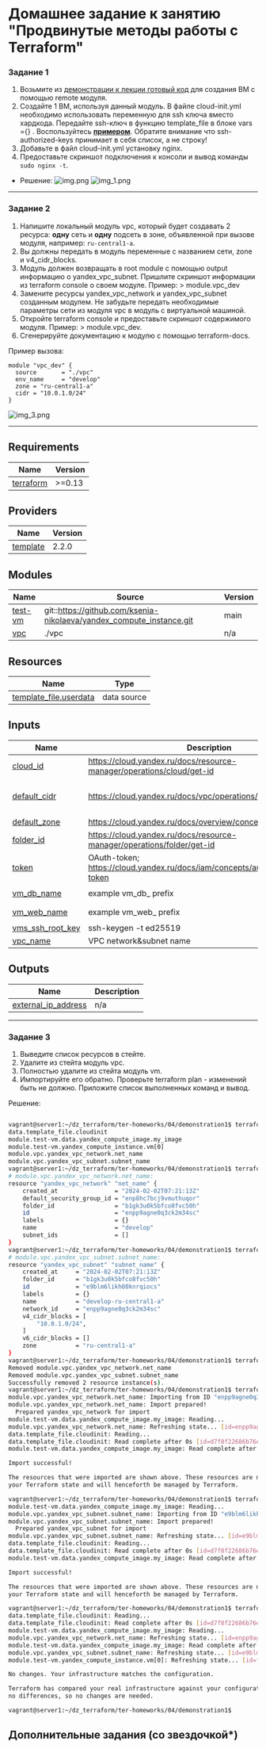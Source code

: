 # Домашнее задание к занятию "Продвинутые методы работы с Terraform"

### Задание 1

1. Возьмите из [демонстрации к лекции готовый код](https://github.com/netology-code/ter-homeworks/tree/main/04/demonstration1) для создания ВМ с помощью remote модуля.
2. Создайте 1 ВМ, используя данный модуль. В файле cloud-init.yml необходимо использовать переменную для ssh ключа вместо хардкода. Передайте ssh-ключ в функцию template_file в блоке vars ={} .
Воспользуйтесь [**примером**](https://grantorchard.com/dynamic-cloudinit-content-with-terraform-file-templates/). Обратите внимание что ssh-authorized-keys принимает в себя список, а не строку!
3. Добавьте в файл cloud-init.yml установку nginx.
4. Предоставьте скриншот подключения к консоли и вывод команды ```sudo nginx -t```.


- Решение:
 ![img.png](img.png)
![img_1.png](img_1.png)

------

### Задание 2

1. Напишите локальный модуль vpc, который будет создавать 2 ресурса: **одну** сеть и **одну** подсеть в зоне, объявленной при вызове модуля, например: ```ru-central1-a```.
2. Вы должны передать в модуль переменные с названием сети, zone и v4_cidr_blocks.
3. Модуль должен возвращать в root module с помощью output информацию о yandex_vpc_subnet. Пришлите скриншот информации из terraform console о своем модуле. Пример: > module.vpc_dev  
4. Замените ресурсы yandex_vpc_network и yandex_vpc_subnet созданным модулем. Не забудьте передать необходимые параметры сети из модуля vpc в модуль с виртуальной машиной.
5. Откройте terraform console и предоставьте скриншот содержимого модуля. Пример: > module.vpc_dev.
6. Сгенерируйте документацию к модулю с помощью terraform-docs.    
 
Пример вызова:
```
module "vpc_dev" {
  source       = "./vpc"
  env_name     = "develop"
  zone = "ru-central1-a"
  cidr = "10.0.1.0/24"
}
```
![img_3.png](img_3.png)

------------------------------------------------
 ## Requirements

| Name | Version |
|------|---------|
| <a name="requirement_terraform"></a> [terraform](#requirement\_terraform) | >=0.13 |

## Providers

| Name | Version |
|------|---------|
| <a name="provider_template"></a> [template](#provider\_template) | 2.2.0 |

## Modules

| Name | Source | Version |
|------|--------|---------|
| <a name="module_test-vm"></a> [test-vm](#module\_test-vm) | git::https://github.com/ksenia-nikolaeva/yandex_compute_instance.git | main |
| <a name="module_vpc"></a> [vpc](#module\_vpc) | ./vpc | n/a |

## Resources

| Name | Type |
|------|------|
| [template_file.userdata](https://registry.terraform.io/providers/hashicorp/template/latest/docs/data-sources/file) | data source |

## Inputs

| Name | Description | Type | Default | Required |
|------|-------------|------|---------|:--------:|
| <a name="input_cloud_id"></a> [cloud\_id](#input\_cloud\_id) | https://cloud.yandex.ru/docs/resource-manager/operations/cloud/get-id | `string` | n/a | yes |
| <a name="input_default_cidr"></a> [default\_cidr](#input\_default\_cidr) | https://cloud.yandex.ru/docs/vpc/operations/subnet-create | `list(string)` | <pre>[<br>  "10.0.1.0/24"<br>]</pre> | no |
| <a name="input_default_zone"></a> [default\_zone](#input\_default\_zone) | https://cloud.yandex.ru/docs/overview/concepts/geo-scope | `string` | `"ru-central1-a"` | no |
| <a name="input_folder_id"></a> [folder\_id](#input\_folder\_id) | https://cloud.yandex.ru/docs/resource-manager/operations/folder/get-id | `string` | n/a | yes |
| <a name="input_token"></a> [token](#input\_token) | OAuth-token; https://cloud.yandex.ru/docs/iam/concepts/authorization/oauth-token | `string` | n/a | yes |
| <a name="input_vm_db_name"></a> [vm\_db\_name](#input\_vm\_db\_name) | example vm\_db\_ prefix | `string` | `"netology-develop-platform-db"` | no |
| <a name="input_vm_web_name"></a> [vm\_web\_name](#input\_vm\_web\_name) | example vm\_web\_ prefix | `string` | `"netology-develop-platform-web"` | no |
| <a name="input_vms_ssh_root_key"></a> [vms\_ssh\_root\_key](#input\_vms\_ssh\_root\_key) | ssh-keygen -t ed25519 | `string` | `"your_ssh_ed25519_key"` | no |
| <a name="input_vpc_name"></a> [vpc\_name](#input\_vpc\_name) | VPC network&subnet name | `string` | `"develop"` | no |

## Outputs


| Name | Description |
|------|-------------|
| <a name="output_external_ip_address"></a> [external\_ip\_address](#output\_external\_ip\_address) | n/a |


 ------------------------------------------

### Задание 3
1. Выведите список ресурсов в стейте.
2. Удалите из стейта модуль vpc.
3. Полностью удалите из стейта модуль vm.
4. Импортируйте его обратно. Проверьте terraform plan - изменений быть не должно.
Приложите список выполненных команд и вывод.

Решение:
```bash

vagrant@server1:~/dz_terraform/ter-homeworks/04/demonstration1$ terraform state list
data.template_file.cloudinit
module.test-vm.data.yandex_compute_image.my_image
module.test-vm.yandex_compute_instance.vm[0]
module.vpc.yandex_vpc_network.net_name
module.vpc.yandex_vpc_subnet.subnet_name
vagrant@server1:~/dz_terraform/ter-homeworks/04/demonstration1$ terraform state show module.vpc.yandex_vpc_network.net_name
# module.vpc.yandex_vpc_network.net_name:
resource "yandex_vpc_network" "net_name" {
    created_at                = "2024-02-02T07:21:13Z"
    default_security_group_id = "enp8hc7bcj9vmuthuqor"
    folder_id                 = "b1gk3u0k5bfco8fvc50h"
    id                        = "enpp9agne0q3ck2m34sc"
    labels                    = {}
    name                      = "develop"
    subnet_ids                = []
}
vagrant@server1:~/dz_terraform/ter-homeworks/04/demonstration1$ terraform state show module.vpc.yandex_vpc_subnet.subnet_name
# module.vpc.yandex_vpc_subnet.subnet_name:
resource "yandex_vpc_subnet" "subnet_name" {
    created_at     = "2024-02-02T07:21:13Z"
    folder_id      = "b1gk3u0k5bfco8fvc50h"
    id             = "e9blm6likh00knrqiocs"
    labels         = {}
    name           = "develop-ru-central1-a"
    network_id     = "enpp9agne0q3ck2m34sc"
    v4_cidr_blocks = [
        "10.0.1.0/24",
    ]
    v6_cidr_blocks = []
    zone           = "ru-central1-a"
}
vagrant@server1:~/dz_terraform/ter-homeworks/04/demonstration1$ terraform state rm 'module.vpc'
Removed module.vpc.yandex_vpc_network.net_name
Removed module.vpc.yandex_vpc_subnet.subnet_name
Successfully removed 2 resource instance(s).
vagrant@server1:~/dz_terraform/ter-homeworks/04/demonstration1$ terraform import module.vpc.yandex_vpc_network.net_name enpp9agne0q3ck2m34sc
module.vpc.yandex_vpc_network.net_name: Importing from ID "enpp9agne0q3ck2m34sc"...
module.vpc.yandex_vpc_network.net_name: Import prepared!
  Prepared yandex_vpc_network for import
module.test-vm.data.yandex_compute_image.my_image: Reading...
module.vpc.yandex_vpc_network.net_name: Refreshing state... [id=enpp9agne0q3ck2m34sc]
data.template_file.cloudinit: Reading...
data.template_file.cloudinit: Read complete after 0s [id=d7f8f22686b76e2ccd4b02e77eb899b12d7fe26d9f55decf469b15191e86ad9f]
module.test-vm.data.yandex_compute_image.my_image: Read complete after 0s [id=fd8tir33idvbn40d00nm]

Import successful!

The resources that were imported are shown above. These resources are now in
your Terraform state and will henceforth be managed by Terraform.

vagrant@server1:~/dz_terraform/ter-homeworks/04/demonstration1$ terraform import module.vpc.yandex_vpc_subnet.subnet_name e9blm6likh00knrqiocs
module.test-vm.data.yandex_compute_image.my_image: Reading...
module.vpc.yandex_vpc_subnet.subnet_name: Importing from ID "e9blm6likh00knrqiocs"...
module.vpc.yandex_vpc_subnet.subnet_name: Import prepared!
  Prepared yandex_vpc_subnet for import
module.vpc.yandex_vpc_subnet.subnet_name: Refreshing state... [id=e9blm6likh00knrqiocs]
data.template_file.cloudinit: Reading...
data.template_file.cloudinit: Read complete after 0s [id=d7f8f22686b76e2ccd4b02e77eb899b12d7fe26d9f55decf469b15191e86ad9f]
module.test-vm.data.yandex_compute_image.my_image: Read complete after 1s [id=fd8tir33idvbn40d00nm]

Import successful!

The resources that were imported are shown above. These resources are now in
your Terraform state and will henceforth be managed by Terraform.

vagrant@server1:~/dz_terraform/ter-homeworks/04/demonstration1$ terraform plan
data.template_file.cloudinit: Reading...
data.template_file.cloudinit: Read complete after 0s [id=d7f8f22686b76e2ccd4b02e77eb899b12d7fe26d9f55decf469b15191e86ad9f]
module.test-vm.data.yandex_compute_image.my_image: Reading...
module.vpc.yandex_vpc_network.net_name: Refreshing state... [id=enpp9agne0q3ck2m34sc]
module.test-vm.data.yandex_compute_image.my_image: Read complete after 1s [id=fd8tir33idvbn40d00nm]
module.vpc.yandex_vpc_subnet.subnet_name: Refreshing state... [id=e9blm6likh00knrqiocs]
module.test-vm.yandex_compute_instance.vm[0]: Refreshing state... [id=fhmm2cvqrtmonv0pmum6]

No changes. Your infrastructure matches the configuration.

Terraform has compared your real infrastructure against your configuration and found
no differences, so no changes are needed.

vagrant@server1:~/dz_terraform/ter-homeworks/04/demonstration1$ 
```

## Дополнительные задания (со звездочкой*)

